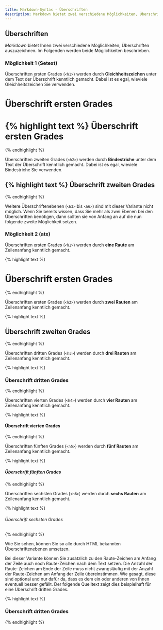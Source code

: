 ```yaml
---
title: Markdown-Syntax - Überschriften
description: Markdown bietet zwei verschiedene Möglichkeiten, Überschriften auszuzeichnen. Auf dieser Seite werden beide Möglichkeiten beschrieben.
---
```


## Überschriften

*Markdown* bietet Ihnen zwei verschiedene Möglichkeiten, Überschriften auszuzeichnen. Im Folgenden werden beide Möglichkeiten beschrieben. 

### Möglichkeit 1 (Setext)

Überschriften ersten Grades (`<h1>`) werden durch **Gleichheitszeichen** unter dem Text der Überschrift kenntlich gemacht. Dabei ist es egal, wieviele Gleichheitszeichen Sie verwenden.

Überschrift ersten Grades
=========================


{% highlight text %}
Überschrift ersten Grades
=========================
{% endhighlight %}

Überschriften zweiten Grades (`<h2>`) werden durch **Bindestriche** unter dem Text der Überschrift kenntlich gemacht. Dabei ist es egal, wieviele Bindestriche Sie verwenden.

{% highlight text %}
Überschrift zweiten Grades
--------------------------
{% endhighlight %}

Weitere Überschriftenebenen (`<h3>` bis `<h6>`) sind mit dieser Variante nicht möglich. Wenn Sie bereits wissen, dass Sie mehr als zwei Ebenen bei den Überschriften benötigen, dann sollten sie von Anfang an auf die nun folgende zweite Möglichkeit setzen.

### Möglichkeit 2 (atx)

Überschriften ersten Grades (`<h1>`) werden durch **eine Raute** am Zeilenanfang kenntlich gemacht.

{% highlight text %}
# Überschrift ersten Grades
{% endhighlight %}

Überschriften ersten Grades (`<h2>`) werden durch **zwei Rauten** am Zeilenanfang kenntlich gemacht.

{% highlight text %}
## Überschrift zweiten Grades
{% endhighlight %}

Überschriften dritten Grades (`<h3>`) werden durch **drei Rauten** am Zeilenanfang kenntlich gemacht.

{% highlight text %}
### Überschrift dritten Grades
{% endhighlight %}

Überschriften vierten Grades (`<h4>`) werden durch **vier Rauten** am Zeilenanfang kenntlich gemacht.

{% highlight text %}
#### Überschrift vierten Grades
{% endhighlight %}

Überschriften fünften Grades (`<h5>`) werden durch **fünf Rauten** am Zeilenanfang kenntlich gemacht.

{% highlight text %}
##### Überschrift fünften Grades
{% endhighlight %}

Überschriften sechsten Grades (`<h6>`) werden durch **sechs Rauten** am Zeilenanfang kenntlich gemacht.

{% highlight text %}
###### Überschrift sechsten Grades
{% endhighlight %}

Wie Sie sehen, können Sie so alle durch HTML bekannten Überschriftenebenen umsetzen.

Bei dieser Variante können Sie zusätzlich zu den Raute-Zeichen am Anfang der Zeile auch noch Raute-Zeichen nach dem Text setzen. Die Anzahl der Raute-Zeichen am Ende der Zeile muss nicht zwangsläufig mit der Anzahl der Raute-Zeichen am Anfang der Zeile übereinstimmen. Wie gesagt, diese sind optional und nur dafür da, dass es dem ein oder anderen von Ihnen eventuell besser gefällt. Der folgende Quelltext zeigt dies beispielhaft für eine Überschrift dritten Grades.

{% highlight text %}
### Überschrift dritten Grades ###
{% endhighlight %}
